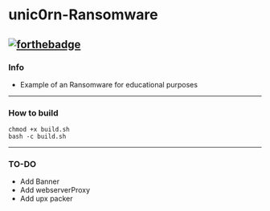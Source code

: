 # unic0rn-Ransomware
 [![forthebadge](https://forthebadge.com/images/badges/made-with-crayons.svg)](https://forthebadge.com)
---
### Info
- Example of an Ransomware for educational purposes
---
### How to build
    chmod +x build.sh
    bash -c build.sh
---
### TO-DO
- Add Banner
- Add webserverProxy
- Add upx packer
